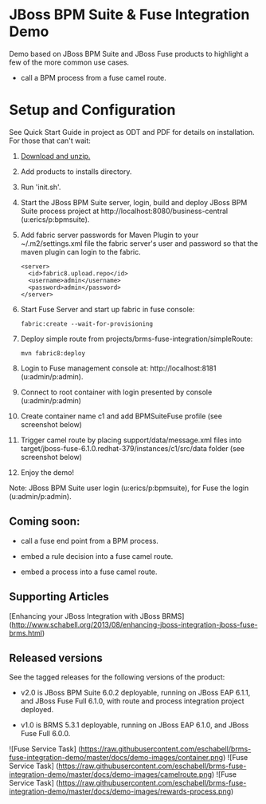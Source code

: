 JBoss BPM Suite & Fuse Integration Demo
=======================================

Demo based on JBoss BPM Suite and JBoss Fuse products to highlight a few of the more common use cases.

  * call a BPM process from a fuse camel route.


Setup and Configuration
=======================

See Quick Start Guide in project as ODT and PDF for details on installation. For those that can't wait:

1. [Download and unzip.](https://github.com/eschabell/brms-fuse-integration-demo/archive/master.zip)

2. Add products to installs directory.

3. Run 'init.sh'.

4. Start the JBoss BPM Suite server, login, build and deploy JBoss BPM Suite process project at http://localhost:8080/business-central (u:erics/p:bpmsuite).

5. Add fabric server passwords for Maven Plugin to your ~/.m2/settings.xml file the fabric server's user and password so that the maven plugin can login to the fabric.
     ```
     <server>
       <id>fabric8.upload.repo</id>
       <username>admin</username>
       <password>admin</password>
     </server> 
     ```

6. Start Fuse Server and start up fabric in fuse console: 
     ```
     fabric:create --wait-for-provisioning 
     ```

7. Deploy simple route from projects/brms-fuse-integration/simpleRoute:
     ```
     mvn fabric8:deploy
     ```

8. Login to Fuse management console at:  http://localhost:8181    (u:admin/p:admin).

9. Connect to root container with login presented by console  (u:admin/p:admin)   

10. Create container name c1 and add BPMSuiteFuse profile (see screenshot below)

11. Trigger camel route by placing support/data/message.xml files into target/jboss-fuse-6.1.0.redhat-379/instances/c1/src/data folder (see screenshot below)

12. Enjoy the demo!


Note: JBoss BPM Suite user login (u:erics/p:bpmsuite), for Fuse the login (u:admin/p:admin).


Coming soon:
------------

  * call a fuse end point from a BPM process.

  * embed a rule decision into a fuse camel route.

  * embed a process into a fuse camel route.


Supporting Articles
-------------------

[Enhancing your JBoss Integration with JBoss BRMS] (http://www.schabell.org/2013/08/enhancing-jboss-integration-jboss-fuse-brms.html)


Released versions
-----------------

See the tagged releases for the following versions of the product:

- v2.0 is JBoss BPM Suite 6.0.2 deployable, running on JBoss EAP 6.1.1, and JBoss Fuse Full 6.1.0, with route and process
	integration project deployed.

- v1.0 is BRMS 5.3.1 deployable, running on JBoss EAP 6.1.0, and JBoss Fuse Full 6.0.0.

![Fuse Service Task] (https://raw.githubusercontent.com/eschabell/brms-fuse-integration-demo/master/docs/demo-images/container.png)
![Fuse Service Task] (https://raw.githubusercontent.com/eschabell/brms-fuse-integration-demo/master/docs/demo-images/camelroute.png)
![Fuse Service Task] (https://raw.githubusercontent.com/eschabell/brms-fuse-integration-demo/master/docs/demo-images/rewards-process.png)
